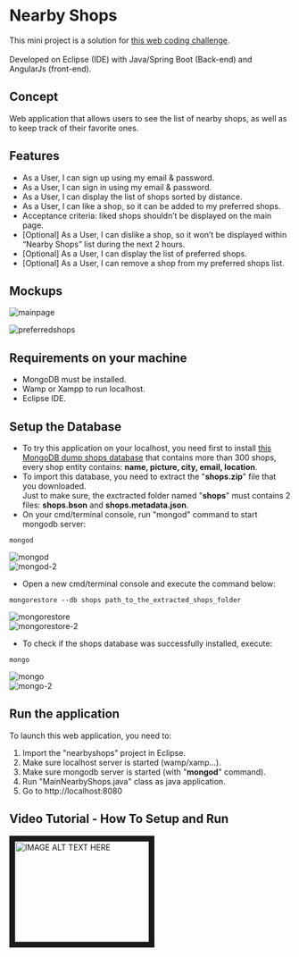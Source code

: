 # Nearby Shops

This mini project is a solution for [this web coding challenge](https://github.com/hiddenfounders/web-internship-cc).
<br/>
<br/>Developed on Eclipse (IDE) with Java/Spring Boot (Back-end) and AngularJs (front-end).

## Concept
Web application that allows users to see the list of nearby shops, as well as to keep track of their favorite ones.

## Features
- As a User, I can sign up using my email & password.
- As a User, I can sign in using my email & password.
- As a User, I can display the list of shops sorted by distance.
- As a User, I can like a shop, so it can be added to my preferred shops.
- Acceptance criteria: liked shops shouldn’t be displayed on the main page.
- [Optional] As a User, I can dislike a shop, so it won’t be displayed within “Nearby Shops” list during the next 2 hours.
- [Optional] As a User, I can display the list of preferred shops.
- [Optional] As a User, I can remove a shop from my preferred shops list.


## Mockups
![mainpage](https://user-images.githubusercontent.com/22826923/40513579-be12fb2c-5f95-11e8-8ac5-520e42e1f159.png)

![preferredshops](https://user-images.githubusercontent.com/22826923/40513600-ce7f0d70-5f95-11e8-95b9-33c7f8ad77a8.png)

## Requirements on your machine
- MongoDB must be installed.
- Wamp or Xampp to run localhost.
- Eclipse IDE.

## Setup the Database
- To try this application on your localhost, you need first to install [this MongoDB dump shops database](https://github.com/timpeace/nearby-shops/raw/master/shops.zip) that contains more than 300 shops, every shop entity contains: **name, picture, city, email, location**.
- To import this database, you need to extract the "**shops.zip**" file that you downloaded.
<br/>Just to make sure, the exctracted folder named "**shops**" must contains 2 files: **shops.bson** and **shops.metadata.json**.
- On your cmd/terminal console, run "mongod" command to start mongodb server:
```
mongod
```
![mongod](https://user-images.githubusercontent.com/22826923/40526292-1322f8ee-5fd5-11e8-81ce-92a14c5369b1.jpg)
<br/>
![mongod-2](https://user-images.githubusercontent.com/22826923/40526538-c2503d44-5fd6-11e8-84d7-af27f5d715ae.jpg)

- Open a new cmd/terminal console and execute the command below:
```
mongorestore --db shops path_to_the_extracted_shops_folder
```
![mongorestore](https://user-images.githubusercontent.com/22826923/40526296-1821217c-5fd5-11e8-8027-a568a16d4e56.jpg)
<br/>
![mongorestore-2](https://user-images.githubusercontent.com/22826923/40526541-c2d602bc-5fd6-11e8-86d1-55faea5f0dd2.jpg)

- To check if the shops database was successfully installed, execute:
```
mongo
```
![mongo](https://user-images.githubusercontent.com/22826923/40526540-c2aa5cc0-5fd6-11e8-9cab-743d02802aa9.jpg)
<br/>
![mongo-2](https://user-images.githubusercontent.com/22826923/40526539-c27d6350-5fd6-11e8-85fb-2dc3557d8ab5.jpg)

## Run the application
To launch this web application, you need to:
1. Import the "nearbyshops" project in Eclipse.
2. Make sure localhost server is started (wamp/xamp...).
3. Make sure mongodb server is started (with "**mongod**" command).
4. Run "MainNearbyShops.java" class as java application.
5. Go to http://localhost:8080

## Video Tutorial - How To Setup and Run

<a href="http://www.youtube.com/watch?feature=player_embedded&v=qsD8Fg0RQ70" target="_blank"><img src="https://user-images.githubusercontent.com/22826923/40578342-f864e980-6101-11e8-951d-9ebce8d8ef07.jpg" 
alt="IMAGE ALT TEXT HERE" width="240" height="180" border="10" /></a>
